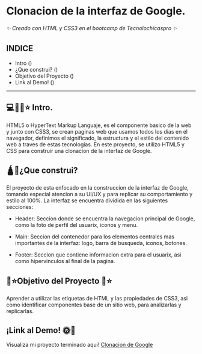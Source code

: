 # Clonacion de la interfaz de Google.
###### ✨ Creado con HTML y CSS3 en el bootcamp de Tecnolochicaspro ✨

## INDICE 
* Intro ()
* ¿Que construi? ()
* Objetivo del Proyecto ()
* Link al Demo! ()

***

##  💻🙋‍♀️⭐ Intro.
HTML5 o HyperText Markup Languaje, es el componente basico de la web y junto con CSS3, se crean paginas web que usamos todos los dias en el navegador, definimos el significado, la estructura y el estilo del contenido web a traves de estas tecnologias.
En este proyecto, se utilizo HTML5 y CSS para construir una clonacion de la interfaz de Google.

## 🛕🌿¿Que construi?
El proyecto de esta enfocado en la construccion de la interfaz de Google, tomando especial atencion a su UI/UX y para replicar su comportamiento y estilo al 100%. La interfaz se encuentra dividida en las siguientes secciones: 

* Header: Seccion donde se encuentra la navegacion principal de Google, como la foto de perfil del usuarix, iconos y menu.

* Main: Seccion del contenedor para los elementos centrales mas importantes de la interfaz: logo, barra de busqueda, iconos, botones.

* Footer: Seccion que contiene informacion extra para el usuarix, asi como hipervinculos al final de la pagina.

## 🚀⭐Objetivo del Proyecto 🚀⭐
Aprender a utilizar las etiquetas de HTML y las propiedades de CSS3, asi como identificar componentes base de un sitio web, para analizarlas y replicarlas. 

## ¡Link al Demo! 🌞🌈
Visualiza mi proyecto terminado aqui! [Clonacion de Google](https://kitzyareyes.github.io/Google-Clone/)


